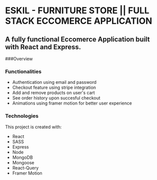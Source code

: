 # ESKIL - FURNITURE STORE || FULL STACK ECCOMERCE APPLICATION

## A fully functional Eccomerce Application built with React and Express.

###Overview


### Functionalities
* Authentication using email and password
* Checkout feature using stripe integration
* Add and remove products on user's cart
* See order history upon succesful checkout
* Animations using framer motion for better user experience

### Technologies
This project is created with:
* React
* SASS
* Express
* Node
* MongoDB
* Mongoose
* React-Query
* Framer Motion

